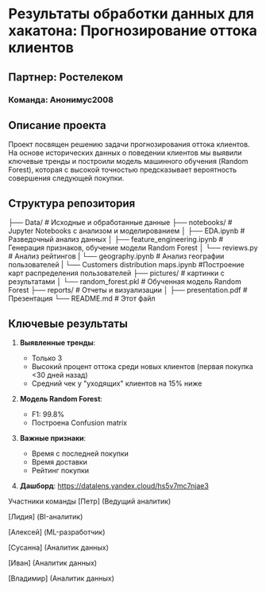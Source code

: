 # Результаты обработки данных для хакатона: Прогнозирование оттока клиентов
## Партнер: Ростелеком
### Команда: Анонимус2008

## Описание проекта
Проект посвящен решению задачи прогнозирования оттока клиентов. На основе исторических данных о поведении клиентов мы выявили ключевые тренды и построили модель машинного обучения (Random Forest), которая с высокой точностью предсказывает вероятность совершения следующей покупки.

## Структура репозитория
├── Data/ # Исходные и обработанные данные
├── notebooks/ # Jupyter Notebooks с анализом и моделированием
│ ├── EDA.ipynb # Разведочный анализ данных
│ ├── feature_engineering.ipynb # Генерация признаков, обучение модели Random Forest
│ └── reviews.py # Анализ рейтингов
| └── geography.ipynb # Анализ географии пользователей
| └── Customers distribution maps.ipynb #Построение карт распределения пользователей
├── pictures/ # картинки с результатами
│ └── random_forest.pkl # Обученная модель Random Forest
├── reports/ # Отчеты и визуализации
│ ├── presentation.pdf # Презентация
└── README.md # Этот файл


## Ключевые результаты
1. **Выявленные тренды**:
   - Только 3
   - Высокий процент оттока среди новых клиентов (первая покупка <30 дней назад)
   - Средний чек у "уходящих" клиентов на 15% ниже

2. **Модель Random Forest**:
   - F1: 99.8%
   - Построена Confusion matrix

3. **Важные признаки**:
   - Время с последней покупки
   - Время доставки
   - Рейтинг покупки
4. **Дашборд**:
    https://datalens.yandex.cloud/hs5v7mc7njae3

Участники команды
[Петр] (Ведущий аналитик)

[Лидия] (BI-аналитик)

[Алексей] (ML-разработчик)

[Сусанна] (Аналитик данных)

[Иван] (Аналитик данных)

[Владимир] (Аналитик данных)
